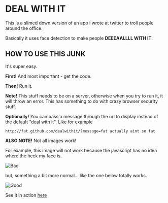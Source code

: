 DEAL WITH IT
============

This is a slimed down version of an app i wrote at twitter to troll people around the office.

Basically it uses face detection to make people **DEEEAALLLL WITH IT**.


HOW TO USE THIS JUNK
--------------------

It's super easy.

**First!** And most important - get the code.

**Then!** Run it.

**Note!** This stuff needs to be on a server, otherwise when you try to run it, it will throw an error. This has something to do with crazy browser security stuff.

**Optionally!** You can pass a message through the url to display instead of the default "deal with it". Like for example

    http://fat.github.com/dealwithit/?message=fat actually aint so fat

**ALSO NOTE!** Not all images work!

For example, this image will not work because the javascript has no idea where the heck my face is.

![Bad](http://fat.github.com/dealwithit/img/bad.jpg)

but, something a bit more normal... like the one below totally works.

![Good](http://fat.github.com/dealwithit/img/good.jpg)

See it in action [here](http://fat.github.com/dealwithit/)